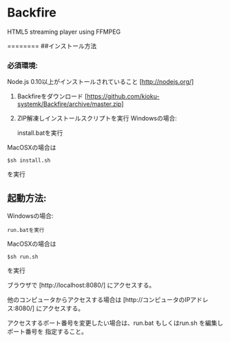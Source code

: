 Backfire
========

HTML5 streaming player using FFMPEG


========
##インストール方法

### 必須環境:
  Node.js 0.10以上がインストールされていること [http://nodejs.org/]

1. Backfireをダウンロード
[https://github.com/kioku-systemk/Backfire/archive/master.zip]

2. ZIP解凍しインストールスクリプトを実行
Windowsの場合:

    install.batを実行

MacOSXの場合は

    $sh install.sh

を実行

## 起動方法:

Windowsの場合:

    run.batを実行

MacOSXの場合は

    $sh run.sh

を実行

ブラウザで [http://localhost:8080/] にアクセスする。

他のコンピュータからアクセスする場合は
[http://コンピュータのIPアドレス:8080/]
にアクセスする。

アクセスするポート番号を変更したい場合は、run.bat もしくはrun.sh を編集しポート番号を
指定すること。
